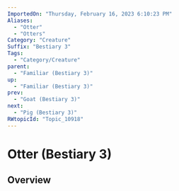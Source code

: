 ```yaml
---
ImportedOn: "Thursday, February 16, 2023 6:10:23 PM"
Aliases:
  - "Otter"
  - "Otters"
Category: "Creature"
Suffix: "Bestiary 3"
Tags:
  - "Category/Creature"
parent:
  - "Familiar (Bestiary 3)"
up:
  - "Familiar (Bestiary 3)"
prev:
  - "Goat (Bestiary 3)"
next:
  - "Pig (Bestiary 3)"
RWtopicId: "Topic_10918"
---
```

# Otter (Bestiary 3)
## Overview
